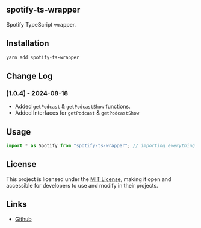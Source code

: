 ## spotify-ts-wrapper

Spotify TypeScript wrapper.

## Installation

```bash
yarn add spotify-ts-wrapper
```

## Change Log

### [1.0.4] - 2024-08-18

- Added `getPodcast` & `getPodcastShow` functions.
- Added Interfaces for `getPodcast` & `getPodcastShow`

## Usage

```ts
import * as Spotify from "spotify-ts-wrapper"; // importing everything
```

## License

This project is licensed under the [MIT License](https://github.com/rit3zh/spotify.ts/blob/main/LICENSE), making it open and accessible for developers to use and modify in their projects.

## Links

- [Github](https://github.com/rit3zh/spotify.ts)
